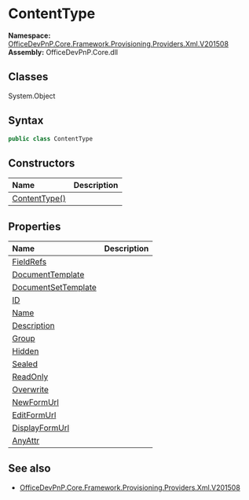 # ContentType

**Namespace:** [OfficeDevPnP.Core.Framework.Provisioning.Providers.Xml.V201508](OfficeDevPnP.Core.Framework.Provisioning.Providers.Xml.V201508.md)
**Assembly:** OfficeDevPnP.Core.dll
## Classes
System.Object
## Syntax
```C#
public class ContentType
```
## Constructors
|**Name**|**Description**|
|:-----|:-----|
| [ContentType()](ContentTypeconstructor1details.md) | 
## Properties
|**Name**|**Description**|
|:-----|:-----|
| [FieldRefs](ContentType.FieldRefs.md) | 
| [DocumentTemplate](ContentType.DocumentTemplate.md) | 
| [DocumentSetTemplate](ContentType.DocumentSetTemplate.md) | 
| [ID](ContentType.ID.md) | 
| [Name](ContentType.Name.md) | 
| [Description](ContentType.Description.md) | 
| [Group](ContentType.Group.md) | 
| [Hidden](ContentType.Hidden.md) | 
| [Sealed](ContentType.Sealed.md) | 
| [ReadOnly](ContentType.ReadOnly.md) | 
| [Overwrite](ContentType.Overwrite.md) | 
| [NewFormUrl](ContentType.NewFormUrl.md) | 
| [EditFormUrl](ContentType.EditFormUrl.md) | 
| [DisplayFormUrl](ContentType.DisplayFormUrl.md) | 
| [AnyAttr](ContentType.AnyAttr.md) | 
## See also
- [OfficeDevPnP.Core.Framework.Provisioning.Providers.Xml.V201508](OfficeDevPnP.Core.Framework.Provisioning.Providers.Xml.V201508.md)
